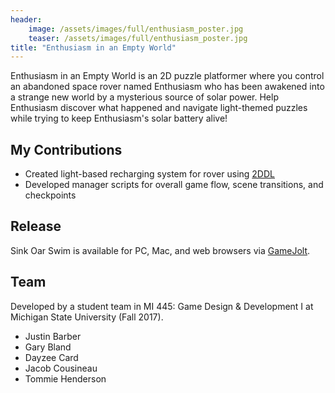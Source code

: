```yaml
---
header:
    image: /assets/images/full/enthusiasm_poster.jpg
    teaser: /assets/images/full/enthusiasm_poster.jpg
title: "Enthusiasm in an Empty World"
---
```

Enthusiasm in an Empty World is an 2D puzzle platformer where you control an abandoned space rover named Enthusiasm who has been awakened into a strange new world by a mysterious source of solar power. Help Enthusiasm discover what happened and navigate light-themed puzzles while trying to keep Enthusiasm's solar battery alive!

## My Contributions
- Created light-based recharging system for rover using [2DDL](http://www.2ddlpro.com/)
- Developed manager scripts for overall game flow, scene transitions, and checkpoints

## Release
Sink Oar Swim is available for PC, Mac, and web browsers via [GameJolt](https://gamejolt.com/games/enthusiasm/294492).

## Team
Developed by a student team in MI 445: Game Design & Development I at Michigan State University (Fall 2017).
- Justin Barber
- Gary Bland
- Dayzee Card
- Jacob Cousineau
- Tommie Henderson